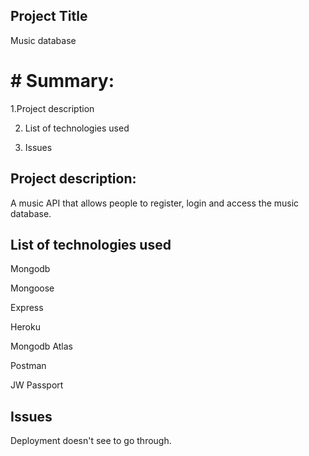 ## Project Title
 Music database

# # Summary:
   1.Project description

   2. List of technologies used

   3. Issues 

##  Project description: 
A music API that allows people to register, login and access the music database.

##  List of technologies used
Mongodb

Mongoose

Express

Heroku

Mongodb Atlas

Postman

JW Passport 

## Issues
 
Deployment doesn't see to go through. 
